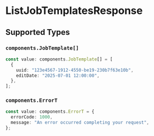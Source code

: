 # ListJobTemplatesResponse


## Supported Types

### `components.JobTemplate[]`

```typescript
const value: components.JobTemplate[] = [
  {
    uuid: "123e4567-1912-4550-be19-230b7f63e10b",
    editDate: "2025-07-01 12:00:00",
  },
];
```

### `components.ErrorT`

```typescript
const value: components.ErrorT = {
  errorCode: 1000,
  message: "An error occurred completing your request",
};
```


